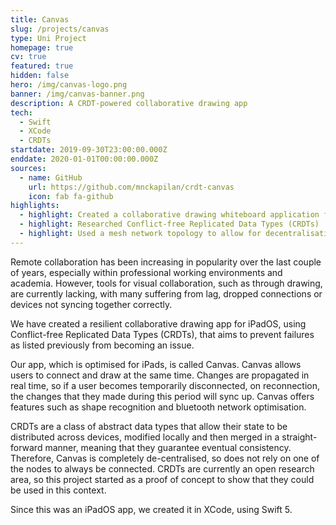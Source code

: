 ```yaml
---
title: Canvas
slug: /projects/canvas
type: Uni Project
homepage: true
cv: true
featured: true
hidden: false
hero: /img/canvas-logo.png
banner: /img/canvas-banner.png
description: A CRDT-powered collaborative drawing app
tech:
  - Swift
  - XCode
  - CRDTs
startdate: 2019-09-30T23:00:00.000Z
enddate: 2020-01-01T00:00:00.000Z
sources:
  - name: GitHub
    url: https://github.com/mnckapilan/crdt-canvas
    icon: fab fa-github
highlights:
  - highlight: Created a collaborative drawing whiteboard application for iOS
  - highlight: Researched Conflict-free Replicated Data Types (CRDTs)
  - highlight: Used a mesh network topology to allow for decentralisation
---
```


<div class="row">
<div class="col-xs-12">

Remote collaboration has been increasing in popularity over the last couple of years, especially within professional working environments and academia. However, tools for visual collaboration, such as through drawing, are currently lacking, with many suffering from lag, dropped connections or devices not syncing together correctly.

We have created a resilient collaborative drawing app for iPadOS, using Conflict-free Replicated Data Types (CRDTs), that aims to prevent failures as listed previously from becoming an issue.

Our app, which is optimised for iPads, is called Canvas. Canvas allows users to connect and draw at the same time. Changes are propagated in real time, so if a user becomes temporarily disconnected, on reconnection, the changes that they made during this period will sync up. Canvas offers features such as shape recognition and bluetooth network optimisation.

CRDTs are a class of abstract data types that allow their state to be distributed across devices, modified locally and then merged in a straight-forward manner, meaning that they guarantee eventual consistency. Therefore, Canvas is completely de-centralised, so does not rely on one of the nodes to always be connected. CRDTs are currently an open research area, so this project started as a proof of concept to show that they could be used in this context.

Since this was an iPadOS app, we created it in XCode, using Swift 5.

<div>

</div>
